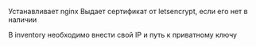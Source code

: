 Устанавливает nginx
Выдает сертификат от letsencrypt, если его нет в наличии

В inventory необходимо внести свой IP и путь к приватному ключу
